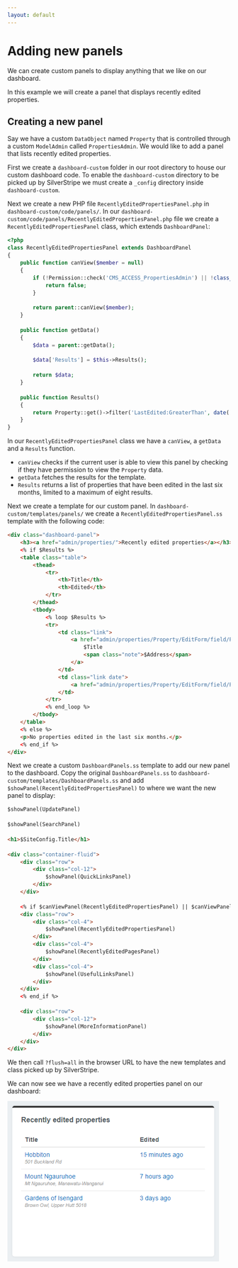 ```yaml
---
layout: default
---
```


# Adding new panels

We can create custom panels to display anything that we like on our dashboard.

In this example we will create a panel that displays recently edited properties.

## Creating a new panel

Say we have a custom `DataObject` named `Property` that is controlled through a custom `ModelAdmin` called `PropertiesAdmin`. We would like to add a panel that lists recently edited properties.

First we create a `dashboard-custom` folder in our root directory to house our custom dashboard code. To enable the `dashboard-custom` directory to be picked up by SilverStripe we must create a `_config` directory inside `dashboard-custom`.

Next we create a new PHP file `RecentlyEditedPropertiesPanel.php` in `dashboard-custom/code/panels/`. In our `dashboard-custom/code/panels/RecentlyEditedPropertiesPanel.php` file we create a `RecentlyEditedPropertiesPanel` class, which extends `DashboardPanel`:

```php
<?php
class RecentlyEditedPropertiesPanel extends DashboardPanel
{
    public function canView($member = null)
    {
        if (!Permission::check('CMS_ACCESS_PropertiesAdmin') || !class_exists('Property')) {
            return false;
        }

        return parent::canView($member);
    }

    public function getData()
    {
        $data = parent::getData();

        $data['Results'] = $this->Results();

        return $data;
    }

    public function Results()
    {
        return Property::get()->filter('LastEdited:GreaterThan', date('c', strtotime('-6 months')))->sort('LastEdited DESC')->limit(8);
    }
}
```

In our `RecentlyEditedPropertiesPanel` class we have a `canView`, a `getData` and a `Results` function.

* `canView` checks if the current user is able to view this panel by checking if they have permission to view the `Property` data.
* `getData` fetches the results for the template.
* `Results` returns a list of properties that have been edited in the last six months, limited to a maximum of eight results.

Next we create a template for our custom panel. In `dashboard-custom/templates/panels/` we create a `RecentlyEditedPropertiesPanel.ss` template with the following code:

```html
<div class="dashboard-panel">
    <h3><a href="admin/properties/">Recently edited properties</a></h3>
    <% if $Results %>
    <table class="table">
        <thead>
            <tr>
                <th>Title</th>
                <th>Edited</th>
            </tr>
        </thead>
        <tbody>
            <% loop $Results %>
            <tr>
                <td class="link">
                    <a href="admin/properties/Property/EditForm/field/Property/item/{$ID}/edit">
                        $Title
                        <span class="note">$Address</span>
                    </a>
                </td>
                <td class="link date">
                    <a href="admin/properties/Property/EditForm/field/Property/item/{$ID}/edit">$LastEdited.Nice</a>
                </td>
            </tr>
            <% end_loop %>
        </tbody>
    </table>
    <% else %>
    <p>No properties edited in the last six months.</p>
    <% end_if %>
</div>
```

Next we create a custom `DashboardPanels.ss` template to add our new panel to the dashboard. Copy the original `DashboardPanels.ss` to `dashboard-custom/templates/DashboardPanels.ss` and add `$showPanel(RecentlyEditedPropertiesPanel)` to where we want the new panel to display:

```html
$showPanel(UpdatePanel)

$showPanel(SearchPanel)

<h1>$SiteConfig.Title</h1>

<div class="container-fluid">
	<div class="row">
		<div class="col-12">
			$showPanel(QuickLinksPanel)
		</div>
	</div>

	<% if $canViewPanel(RecentlyEditedPropertiesPanel) || $canViewPanel(RecentlyEditedPagesPanel) || $canViewPanel(UsefulLinksPanel) %>
	<div class="row">
		<div class="col-4">
			$showPanel(RecentlyEditedPropertiesPanel)
		</div>
		<div class="col-4">
			$showPanel(RecentlyEditedPagesPanel)
		</div>
		<div class="col-4">
			$showPanel(UsefulLinksPanel)
		</div>
	</div>
	<% end_if %>

	<div class="row">
		<div class="col-12">
			$showPanel(MoreInformationPanel)
		</div>
	</div>
</div>
```

We then call `?flush=all` in the browser URL to have the new templates and class picked up by SilverStripe.

We can now see we have a recently edited properties panel on our dashboard:

![Dashboard module custom properties panel screenshot](images/dashboard-module-custom-properties-panel.png)
